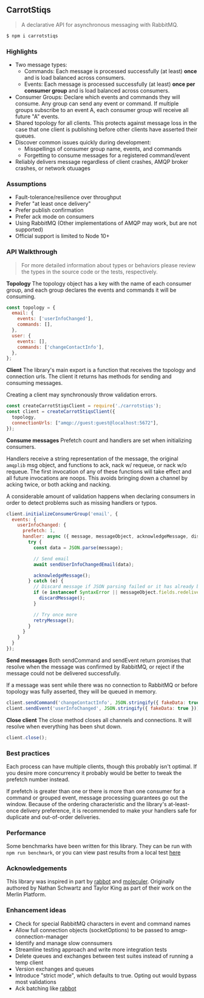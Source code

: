 ## CarrotStiqs

> A declarative API for asynchronous messaging with RabbitMQ.

```bash
$ npm i carrotstiqs
```

### Highlights
- Two message types:
  - Commands: Each message is processed successfully (at least) **once** and is load balanced across consumers.
  - Events: Each message is processed successfully (at least) **once per consumer group** and is load balanced across consumers.
- Consumer Groups: Declare which events and commands they will consume. Any group can send any event or command. If multiple groups subscribe to an event A, each consumer group will receive all future "A" events.
- Shared topology for all clients. This protects against message loss in the case that one client is publishing before other clients have asserted their queues.
- Discover common issues quickly during development:
  - Misspellings of consumer group name, events, and commands
  - Forgetting to consume messages for a registered command/event
- Reliably delivers message regardless of client crashes, AMQP broker crashes, or network otuuages


### Assumptions
- Fault-tolerance/resilience over throughput
- Prefer "at least once delivery"
- Prefer publish confirmation
- Prefer ack mode on consumers
- Using RabbitMQ (Other implementations of AMQP may work, but are not supported)
- Official support is limited to Node 10+

### API Walkthrough
> For more detailed information about types or behaviors please review the types in the source code or the tests, respectively.

**Topology**
The topology object has a key with the name of each consumer group, and each group declares the events and commands it will be consuming.
```js
const topology = {
  email: {
    events: ['userInfoChanged'],
    commands: [],
  },
  user: {
    events: [],
    commands: ['changeContactInfo'],
  },
};
```

**Client**
The library's main export is a function that receives the topology and connection urls. The client it returns has methods for sending and consuming messages.

Creating a client may synchronously throw validation errors.
```js
const createCarrotStiqsClient = require('./carrotstiqs');
const client = createCarrotStiqsClient({
  topology,
  connectionUrls: ["amqp://guest:guest@localhost:5672"],
});
```


**Consume messages**
Prefetch count and handlers are set when initializing consumers.

Handlers receive a string representation of the message, the original `amqplib` msg object, and functions to ack, nack w/ requeue, or nack w/o requeue. The first invocation of any of these functions will take effect and all future invocations are noops. This avoids bringing down a channel by acking twice, or both acking and nacking.

A considerable amount of validation happens when declaring consumers in order to detect problems such as missing handlers or typos.
```js
client.initializeConsumerGroup('email', {
  events: {
    userInfoChanged: {
      prefetch: 1,
      handler: async ({ message, messageObject, acknowledgeMessage, discardMessage, retryMessage }) => {
        try {
          const data = JSON.parse(message);

          // Send email
          await sendUserInfoChangedEmail(data);

          acknowledgeMessage();
        } catch (e) {
          // Discard message if JSON parsing failed or it has already been delivered once
          if (e instanceof SyntaxError || messageObject.fields.redelivered) {
            discardMessage();
          }

          // Try once more
          retryMessage();
        }
      }
    }
  }
});
```


**Send messages**
Both sendCommand and sendEvent return promises that resolve when the message was confirmed by RabbitMQ, or reject if the message could not be delivered successfully.

If a message was sent while there was no connection to RabbitMQ or before topology was fully asserted, they will be queued in memory.
```js
client.sendCommand('changeContactInfo', JSON.stringify({ fakeData: true }));
client.sendEvent('userInfoChanged', JSON.stringify({ fakeData: true }));
```

**Close client**
The close method closes all channels and connections. It will resolve when everything has been shut down.
```js
client.close();
```


### Best practices
Each process can have multiple clients, though this probably isn't optimal. If you desire more concurrency it probably would be better to tweak the prefetch number instead.

If prefetch is greater than one or there is more than one consumer for a command or grouped event, message processing guarantees go out the window. Because of the ordering characteristic and the library's at-least-once delivery preference, it is recommended to make your handlers safe for duplicate and out-of-order deliveries.


### Performance
Some benchmarks have been written for this library. They can be run with `npm run benchmark`, or you can view past results from a local test [here](./benchmarks/index.js)


### Acknowledgements
This library was inspired in part by [rabbot](https://github.com/arobson/rabbot/) and [moleculer](https://github.com/moleculerjs/moleculer).
Originally authored by Nathan Schwartz and Taylor King as part of their work on the Merlin Platform.


### Enhancement ideas
- Check for special RabbitMQ characters in event and command names
- Allow full connection objects (socketOptions) to be passed to amqp-connection-manager
- Identify and manage slow connsumers
- Streamline testing approach and write more integration tests
- Delete queues and exchanges between test suites instead of running a temp client
- Version exchanges and queues
- Introduce "strict mode", which defaults to true. Opting out would bypass most validations
- Ack batching like [rabbot](https://github.com/arobson/rabbot/)
